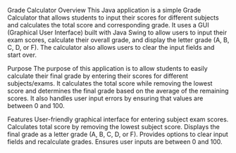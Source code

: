 Grade Calculator
Overview
This Java application is a simple Grade Calculator that allows students to input their scores for different subjects and calculates the total score and corresponding grade. It uses a GUI (Graphical User Interface) built with Java Swing to allow users to input their exam scores, calculate their overall grade, and display the letter grade (A, B, C, D, or F). The calculator also allows users to clear the input fields and start over.

Purpose
The purpose of this application is to allow students to easily calculate their final grade by entering their scores for different subjects/exams. It calculates the total score while removing the lowest score and determines the final grade based on the average of the remaining scores. It also handles user input errors by ensuring that values are between 0 and 100.

Features
User-friendly graphical interface for entering subject exam scores.
Calculates total score by removing the lowest subject score.
Displays the final grade as a letter grade (A, B, C, D, or F).
Provides options to clear input fields and recalculate grades.
Ensures user inputs are between 0 and 100.
